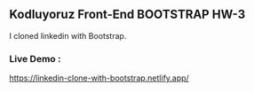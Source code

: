 ## Kodluyoruz Front-End BOOTSTRAP HW-3

I cloned linkedin with Bootstrap.

### Live Demo :

https://linkedin-clone-with-bootstrap.netlify.app/

